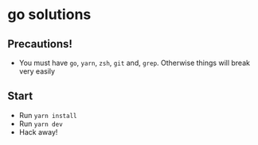 # go solutions

## Precautions!

- You must have `go`, `yarn`, `zsh`, `git` and, `grep`. Otherwise things will
break very easily

## Start

- Run `yarn install`
- Run `yarn dev`
- Hack away!
